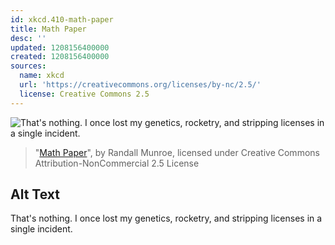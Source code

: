 ```yaml
---
id: xkcd.410-math-paper
title: Math Paper
desc: ''
updated: 1208156400000
created: 1208156400000
sources:
  name: xkcd
  url: 'https://creativecommons.org/licenses/by-nc/2.5/'
  license: Creative Commons 2.5
---
```

![That's nothing.  I once lost my genetics, rocketry, and stripping licenses in a single incident.](https://imgs.xkcd.com/comics/math_paper.png)
> "[Math Paper](https://xkcd.com/410/)", by Randall Munroe, licensed under Creative Commons Attribution-NonCommercial 2.5 License

## Alt Text
That's nothing.  I once lost my genetics, rocketry, and stripping licenses in a single incident.

